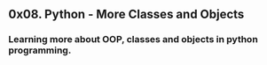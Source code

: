 ## 0x08. Python - More Classes and Objects
### Learning more about OOP, classes and objects in python programming.
